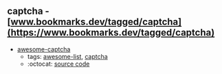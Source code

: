 captcha - [www.bookmarks.dev/tagged/captcha](https://www.bookmarks.dev/tagged/captcha)
---
* [awesome-captcha](https://github.com/ZYSzys/awesome-captcha#readme)
    * tags: [awesome-list](../tagged/awesome-list.md), [captcha](../tagged/captcha.md)
    * :octocat: [source code](https://github.com/ZYSzys/awesome-captcha#readme)
